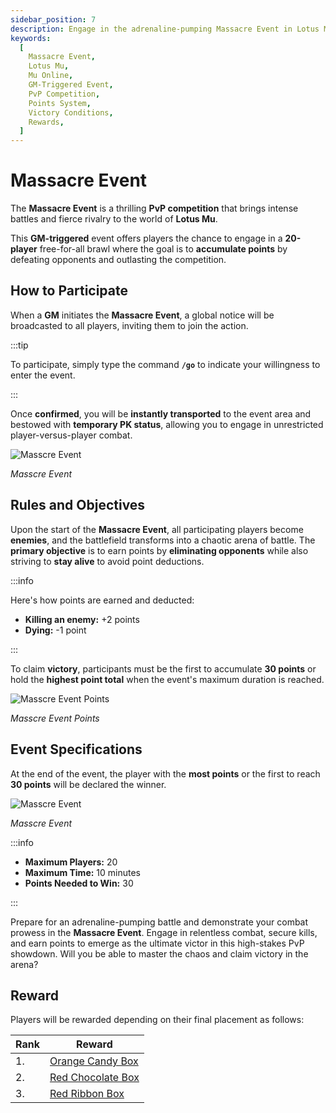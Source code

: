 ```yaml
---
sidebar_position: 7
description: Engage in the adrenaline-pumping Massacre Event in Lotus Mu, a GM-triggered PvP competition where 20 players battle in a free-for-all. Learn how to participate, the rules and objectives, event specifications, and the rewards for top placements.
keywords:
  [
    Massacre Event,
    Lotus Mu,
    Mu Online,
    GM-Triggered Event,
    PvP Competition,
    Points System,
    Victory Conditions,
    Rewards,
  ]
---
```


# Massacre Event

The **Massacre Event** is a thrilling **PvP competition** that brings intense battles and fierce rivalry to the world of **Lotus Mu**.

This **GM-triggered** event offers players the chance to engage in a **20-player** free-for-all brawl where the goal is to **accumulate points** by defeating opponents and outlasting the competition.

## How to Participate

When a **GM** initiates the **Massacre Event**, a global notice will be broadcasted to all players, inviting them to join the action.

:::tip

To participate, simply type the command **`/go`** to indicate your willingness to enter the event.

:::

Once **confirmed**, you will be **instantly transported** to the event area and bestowed with **temporary PK status**, allowing you to engage in unrestricted player-versus-player combat.

![Masscre Event](/img/events/massacre/massacre-start.jpg)

_Masscre Event_

## Rules and Objectives

Upon the start of the **Massacre Event**, all participating players become **enemies**, and the battlefield transforms into a chaotic arena of battle. The **primary objective** is to earn points by **eliminating opponents** while also striving to **stay alive** to avoid point deductions.

:::info

Here's how points are earned and deducted:

- **Killing an enemy:** +2 points
- **Dying:** -1 point

:::

To claim **victory**, participants must be the first to accumulate **30 points** or hold the **highest point total** when the event's maximum duration is reached.

![Masscre Event Points](/img/events/massacre/massacre-points.jpg)

_Masscre Event Points_

## Event Specifications

At the end of the event, the player with the **most points** or the first to reach **30 points** will be declared the winner.

![Masscre Event](/img/events/massacre/massacre-end.jpg)

_Masscre Event_

:::info

- **Maximum Players:** 20
- **Maximum Time:** 10 minutes
- **Points Needed to Win:** 30

:::

Prepare for an adrenaline-pumping battle and demonstrate your combat prowess in the **Massacre Event**. Engage in relentless combat, secure kills, and earn points to emerge as the ultimate victor in this high-stakes PvP showdown. Will you be able to master the chaos and claim victory in the arena?

## Reward

Players will be rewarded depending on their final placement as follows:

| Rank | Reward                                                       |
| ---- | ------------------------------------------------------------ |
| 1.   | [Orange Candy Box](/items/item-bags/misc/orange-candy-box)   |
| 2.   | [Red Chocolate Box](/items/item-bags/misc/red-chocolate-box) |
| 3.   | [Red Ribbon Box](/items/item-bags/misc/red-ribbon-box)       |
